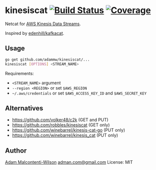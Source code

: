 # kinesiscat [![Build Status](https://travis-ci.com/adammw/kinesiscat.png)](https://travis-ci.com/adammw/kinesiscat) [![Coverage](https://img.shields.io/badge/Coverage-100%25-green.svg)](https://github.com/grosser/go-testcov)


Netcat for [AWS Kinesis Data Streams](https://aws.amazon.com/kinesis/data-streams/).

Inspired by [edenhill/kafkacat](https://github.com/edenhill/kafkacat).


## Usage

```bash
go get github.com/adammw/kinesiscat/...
kinesiscat [OPTIONS] <STREAM_NAME>
```

Requirements:
* `<STREAM_NAME>` argument
* `--region <REGION>` or set `$AWS_REGION`
* `~/.aws/credentials` or set `$AWS_ACCESS_KEY_ID` and `$AWS_SECRET_KEY`


## Alternatives

* https://github.com/volker48/c2k (GET and PUT)
* https://github.com/robbles/kinesiscat (GET only)
* https://github.com/winebarrel/kinesis-cat-go (PUT only)
* https://github.com/winebarrel/kinesis_cat (PUT only)


## Author

[Adam Malcontenti-Wilson](https://github.com/adammw)
adman.com@gmail.com
License: MIT
